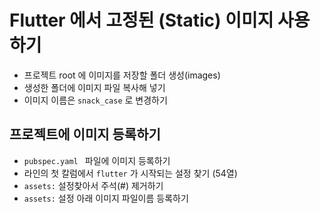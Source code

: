 # Flutter 에서 고정된 (Static) 이미지 사용하기

- 프로젝트 root 에 이미지를 저장할 폴더 생성(images)
- 생성한 폴더에 이미지 파일 복사해 넣기
- 이미지 이름은 `snack_case` 로 변경하기

## 프로젝트에 이미지 등록하기

- `pubspec.yaml ` 파일에 이미지 등록하기
- 라인의 첫 칼럼에서 `flutter` 가 시작되는 설정 찾기 (54열)
- `assets:` 설정찾아서 주석(#) 제거하기
- `assets:` 설정 아래 이미지 파일이름 등록하기
